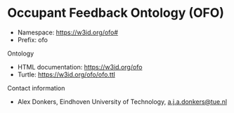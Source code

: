 # Occupant Feedback Ontology (OFO)

* Namespace: https://w3id.org/ofo#
* Prefix: ofo

Ontology
* HTML documentation: https://w3id.org/ofo
* Turtle: https://w3id.org/ofo/ofo.ttl

Contact information
* Alex Donkers, Eindhoven University of Technology, [a.j.a.donkers@tue.nl](mailto:a.j.a.donkers@tue.nl)
